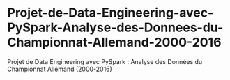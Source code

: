 # Projet-de-Data-Engineering-avec-PySpark-Analyse-des-Donnees-du-Championnat-Allemand-2000-2016
Projet de Data Engineering avec PySpark : Analyse des Données du Championnat Allemand (2000-2016)
